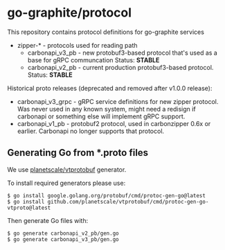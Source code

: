 go-graphite/protocol
====================

This repository contains protocol definitions for go-graphite services

* zipper-* - protocols used for reading path
  * carbonapi_v3_pb - new protobuf3-based protocol that's used as a base for gRPC communcation Status: **STABLE**
  * carbonapi_v2_pb - current production protobuf3-based protocol. Status: **STABLE**

Historical proto releases (deprecated and removed after v1.0.0 release):
  * carbonapi_v3_grpc - gRPC service definitions for new zipper protocol. Was never used in any known system, might need a redisign if carbonapi or something else will implement gRPC support.
  * carbonapi_v1_pb - protobuf2 protocol, used in carbonzipper 0.6x or earlier. Carbonapi no longer supports that protocol. 


Generating Go from *.proto files
--------------------------------

We use [planetscale/vtprotobuf](https://github.com/planetscale/vtprotobuf) generator.

To install required generators please use:
```
$ go install google.golang.org/protobuf/cmd/protoc-gen-go@latest
$ go install github.com/planetscale/vtprotobuf/cmd/protoc-gen-go-vtproto@latest
```

Then generate Go files with:
```
$ go generate carbonapi_v2_pb/gen.go
$ go generate carbonapi_v3_pb/gen.go
```
